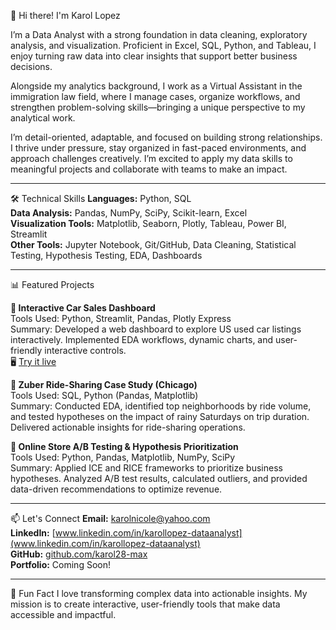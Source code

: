 👋 Hi there! I'm Karol Lopez

I’m a Data Analyst with a strong foundation in data cleaning, exploratory analysis, and visualization. Proficient in Excel, SQL, Python, and Tableau, I enjoy turning raw data into clear insights that support better business decisions.  

Alongside my analytics background, I work as a Virtual Assistant in the immigration law field, where I manage cases, organize workflows, and strengthen problem-solving skills—bringing a unique perspective to my analytical work.  

I’m detail-oriented, adaptable, and focused on building strong relationships. I thrive under pressure, stay organized in fast-paced environments, and approach challenges creatively. I’m excited to apply my data skills to meaningful projects and collaborate with teams to make an impact.

---

🛠️ Technical Skills
**Languages:** Python, SQL  
**Data Analysis:** Pandas, NumPy, SciPy, Scikit-learn, Excel  
**Visualization Tools:** Matplotlib, Seaborn, Plotly, Tableau, Power BI, Streamlit  
**Other Tools:** Jupyter Notebook, Git/GitHub, Data Cleaning, Statistical Testing, Hypothesis Testing, EDA, Dashboards  

---

📊 Featured Projects

**🔹 Interactive Car Sales Dashboard**  
Tools Used: Python, Streamlit, Pandas, Plotly Express  
Summary: Developed a web dashboard to explore US used car listings interactively. Implemented EDA workflows, dynamic charts, and user-friendly interactive controls.  
🖥️ [Try it live](https://vehicles-interactive-dashboard.onrender.com/)  

**🔹 Zuber Ride-Sharing Case Study (Chicago)**  
Tools Used: SQL, Python (Pandas, Matplotlib)  
Summary: Conducted EDA, identified top neighborhoods by ride volume, and tested hypotheses on the impact of rainy Saturdays on trip duration. Delivered actionable insights for ride-sharing operations.  

**🔹 Online Store A/B Testing & Hypothesis Prioritization**  
Tools Used: Python, Pandas, Matplotlib, NumPy, SciPy  
Summary: Applied ICE and RICE frameworks to prioritize business hypotheses. Analyzed A/B test results, calculated outliers, and provided data-driven recommendations to optimize revenue.  

---

📫 Let's Connect
**Email:** karolnicole@yahoo.com  
**LinkedIn:** [www.linkedin.com/in/karollopez-dataanalyst](www.linkedin.com/in/karollopez-dataanalyst)  
**GitHub:** [github.com/karol28-max](https://github.com/karol28-max)  
**Portfolio:** Coming Soon!  

---

🚀 Fun Fact
I love transforming complex data into actionable insights. My mission is to create interactive, user-friendly tools that make data accessible and impactful.
